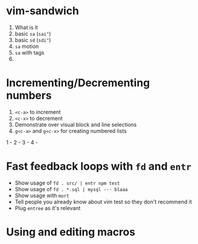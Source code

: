 # vim-sandwich

1) What is it
2) basic `sa` (`sai"`)
3) basic `sd` (`sdi"`)
4) `sa` motion
5) `sa` with tags
6) 


# Incrementing/Decrementing numbers

1) `<c-a>` to increment
2) `<c-x>` to decrement
3) Demonstrate over visual block and line selections
4) `g<c-a>` and `g<c-x>` for creating numbered lists

1 -
2 -
3 -
4 -

# Fast feedback loops with `fd` and `entr`

- Show usage of `fd . src/ | entr npm test`
- Show usage of `fd . *.sql | mysql --- blaaa`
- Show usage with `mort`
- Tell people you already know about vim test so they don't recommend it
- Plug `entree` as it's relevant

# Using and editing macros
